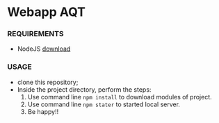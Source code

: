 # Webapp AQT

### REQUIREMENTS
* NodeJS [download](https://nodejs.org/en/)

### USAGE
 * clone this repository;
 * Inside the project directory, perform the steps:
    1. Use command line `npm install` to download modules of project.
    3. Use command line `npm stater` to started local server.
    4. Be happy!!
